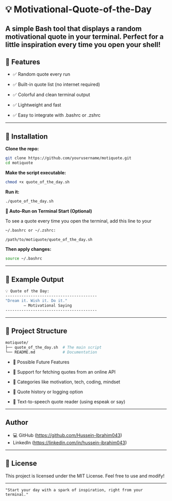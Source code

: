 # 💡 Motivational-Quote-of-the-Day
A simple Bash tool that displays a random motivational quote in your terminal. Perfect for a little inspiration every time you open your shell!
---

## 💽 Features

- ✅ Random quote every run

- ✅ Built-in quote list (no internet required)

- ✅ Colorful and clean terminal output

- ✅ Lightweight and fast

- ✅ Easy to integrate with .bashrc or .zshrc

---

## 📆 Installation

**Clone the repo:**
```bash
git clone https://github.com/yourusername/motiquote.git
cd motiquote
```

**Make the script executable:**
```bash
chmod +x quote_of_the_day.sh
```

**Run it:**
```bash
./quote_of_the_day.sh
```

**🔁 Auto-Run on Terminal Start (Optional)**

To see a quote every time you open the terminal, add this line to your 
```bash
~/.bashrc or ~/.zshrc:

/path/to/motiquote/quote_of_the_day.sh
```

**Then apply changes:**

```bash
source ~/.bashrc
```

---

## 📸 Example Output
```bash
💡 Quote of the Day:
----------------------------------------
"Dream it. Wish it. Do it."
        – Motivational Saying
----------------------------------------
```
---

## 📂 Project Structure

```bash
motiquote/
├── quote_of_the_day.sh  # The main script
└── README.md            # Documentation
```

- 🔮 Possible Future Features

- 🔌 Support for fetching quotes from an online API

- 🎯 Categories like motivation, tech, coding, mindset

- 🏁 Quote history or logging option

- 🔹 Text-to-speech quote reader (using espeak or say)

---

## Author

- 💻 GitHub (https://github.com/Hussein-Ibrahim043)
- LinkedIn (https://linkedin.com/in/hussein-ibrahim043)

---

## 📜 License

This project is licensed under the MIT License. Feel free to use and modify!

---

` "Start your day with a spark of inspiration, right from your terminal." `
